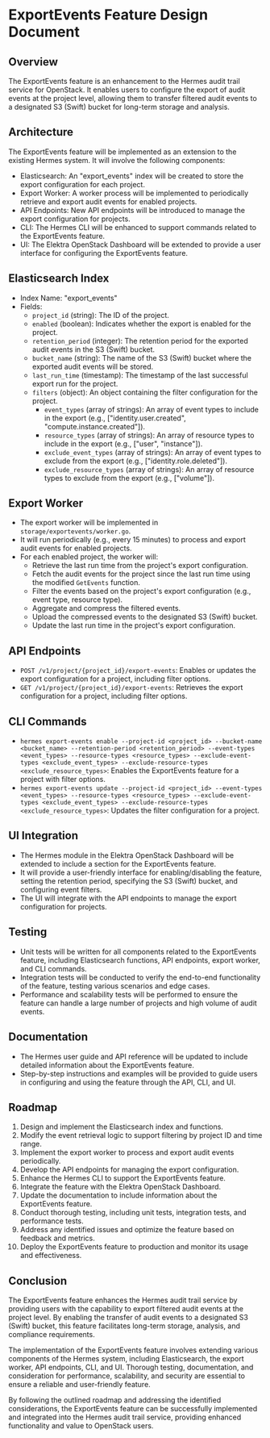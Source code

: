 # ExportEvents Feature Design Document

## Overview
The ExportEvents feature is an enhancement to the Hermes audit trail service for OpenStack. It enables users to configure the export of audit events at the project level, allowing them to transfer filtered audit events to a designated S3 (Swift) bucket for long-term storage and analysis.

## Architecture
The ExportEvents feature will be implemented as an extension to the existing Hermes system. It will involve the following components:

- Elasticsearch: An "export_events" index will be created to store the export configuration for each project.
- Export Worker: A worker process will be implemented to periodically retrieve and export audit events for enabled projects.
- API Endpoints: New API endpoints will be introduced to manage the export configuration for projects.
- CLI: The Hermes CLI will be enhanced to support commands related to the ExportEvents feature.
- UI: The Elektra OpenStack Dashboard will be extended to provide a user interface for configuring the ExportEvents feature.

## Elasticsearch Index
- Index Name: "export_events"
- Fields:
  - `project_id` (string): The ID of the project.
  - `enabled` (boolean): Indicates whether the export is enabled for the project.
  - `retention_period` (integer): The retention period for the exported audit events in the S3 (Swift) bucket.
  - `bucket_name` (string): The name of the S3 (Swift) bucket where the exported audit events will be stored.
  - `last_run_time` (timestamp): The timestamp of the last successful export run for the project.
  - `filters` (object): An object containing the filter configuration for the project.
    - `event_types` (array of strings): An array of event types to include in the export (e.g., ["identity.user.created", "compute.instance.created"]).
    - `resource_types` (array of strings): An array of resource types to include in the export (e.g., ["user", "instance"]).
    - `exclude_event_types` (array of strings): An array of event types to exclude from the export (e.g., ["identity.role.deleted"]).
    - `exclude_resource_types` (array of strings): An array of resource types to exclude from the export (e.g., ["volume"]).

## Export Worker
- The export worker will be implemented in `storage/exportevents/worker.go`.
- It will run periodically (e.g., every 15 minutes) to process and export audit events for enabled projects.
- For each enabled project, the worker will:
  - Retrieve the last run time from the project's export configuration.
  - Fetch the audit events for the project since the last run time using the modified `GetEvents` function.
  - Filter the events based on the project's export configuration (e.g., event type, resource type).
  - Aggregate and compress the filtered events.
  - Upload the compressed events to the designated S3 (Swift) bucket.
  - Update the last run time in the project's export configuration.

## API Endpoints
- `POST /v1/project/{project_id}/export-events`: Enables or updates the export configuration for a project, including filter options.
- `GET /v1/project/{project_id}/export-events`: Retrieves the export configuration for a project, including filter options.

## CLI Commands
- `hermes export-events enable --project-id <project_id> --bucket-name <bucket_name> --retention-period <retention_period> --event-types <event_types> --resource-types <resource_types> --exclude-event-types <exclude_event_types> --exclude-resource-types <exclude_resource_types>`: Enables the ExportEvents feature for a project with filter options.
- `hermes export-events update --project-id <project_id> --event-types <event_types> --resource-types <resource_types> --exclude-event-types <exclude_event_types> --exclude-resource-types <exclude_resource_types>`: Updates the filter configuration for a project.

## UI Integration
- The Hermes module in the Elektra OpenStack Dashboard will be extended to include a section for the ExportEvents feature.
- It will provide a user-friendly interface for enabling/disabling the feature, setting the retention period, specifying the S3 (Swift) bucket, and configuring event filters.
- The UI will integrate with the API endpoints to manage the export configuration for projects.

## Testing
- Unit tests will be written for all components related to the ExportEvents feature, including Elasticsearch functions, API endpoints, export worker, and CLI commands.
- Integration tests will be conducted to verify the end-to-end functionality of the feature, testing various scenarios and edge cases.
- Performance and scalability tests will be performed to ensure the feature can handle a large number of projects and high volume of audit events.

## Documentation
- The Hermes user guide and API reference will be updated to include detailed information about the ExportEvents feature.
- Step-by-step instructions and examples will be provided to guide users in configuring and using the feature through the API, CLI, and UI.

## Roadmap
1. Design and implement the Elasticsearch index and functions.
2. Modify the event retrieval logic to support filtering by project ID and time range.
3. Implement the export worker to process and export audit events periodically.
4. Develop the API endpoints for managing the export configuration.
5. Enhance the Hermes CLI to support the ExportEvents feature.
6. Integrate the feature with the Elektra OpenStack Dashboard.
7. Update the documentation to include information about the ExportEvents feature.
8. Conduct thorough testing, including unit tests, integration tests, and performance tests.
9. Address any identified issues and optimize the feature based on feedback and metrics.
10. Deploy the ExportEvents feature to production and monitor its usage and effectiveness.

## Conclusion
The ExportEvents feature enhances the Hermes audit trail service by providing users with the capability to export filtered audit events at the project level. By enabling the transfer of audit events to a designated S3 (Swift) bucket, this feature facilitates long-term storage, analysis, and compliance requirements.

The implementation of the ExportEvents feature involves extending various components of the Hermes system, including Elasticsearch, the export worker, API endpoints, CLI, and UI. Thorough testing, documentation, and consideration for performance, scalability, and security are essential to ensure a reliable and user-friendly feature.

By following the outlined roadmap and addressing the identified considerations, the ExportEvents feature can be successfully implemented and integrated into the Hermes audit trail service, providing enhanced functionality and value to OpenStack users.
